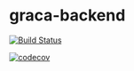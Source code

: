 # graca-backend
[![Build Status](https://travis-ci.com/ariel10051987/graca-backend.svg?token=i9iCszatzWUrfQfxzxxG&branch=master)](https://travis-ci.com/ariel10051987/graca-backend)

[![codecov](https://codecov.io/gh/ariel10051987/graca-backend/branch/master/graph/badge.svg?token=HLQAQQKBD4)](https://codecov.io/gh/ariel10051987/graca-backend)
